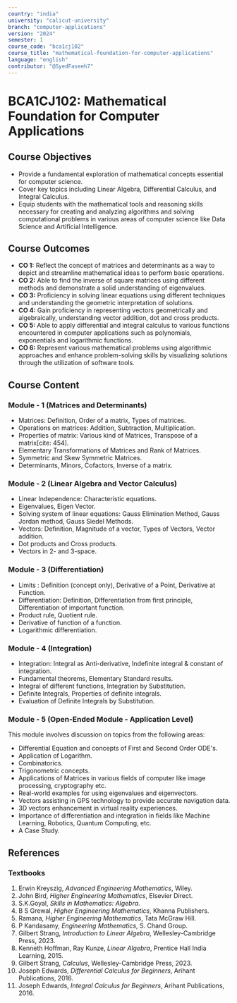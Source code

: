 ```yaml
---
country: "india"
university: "calicut-university"
branch: "computer-applications"
version: "2024"
semester: 1
course_code: "bca1cj102"
course_title: "mathematical-foundation-for-computer-applications"
language: "english"
contributor: "@SyedFaseeh7"
---
```


# BCA1CJ102: Mathematical Foundation for Computer Applications

## Course Objectives
* Provide a fundamental exploration of mathematical concepts essential for computer science.
* Cover key topics including Linear Algebra, Differential Calculus, and Integral Calculus.
* Equip students with the mathematical tools and reasoning skills necessary for creating and analyzing algorithms and solving computational problems in various areas of computer science like Data Science and Artificial Intelligence.

## Course Outcomes
* **CO 1:** Reflect the concept of matrices and determinants as a way to depict and streamline mathematical ideas to perform basic operations.
* **CO 2:** Able to find the inverse of square matrices using different methods and demonstrate a solid understanding of eigenvalues.
* **CO 3:** Proficiency in solving linear equations using different techniques and understanding the geometric interpretation of solutions.
* **CO 4:** Gain proficiency in representing vectors geometrically and algebraically, understanding vector addition, dot and cross products.
* **CO 5:** Able to apply differential and integral calculus to various functions encountered in computer applications such as polynomials, exponentials and logarithmic functions.
* **CO 6:** Represent various mathematical problems using algorithmic approaches and enhance problem-solving skills by visualizing solutions through the utilization of software tools.

## Course Content

### Module - 1 (Matrices and Determinants)
* Matrices: Definition, Order of a matrix, Types of matrices.
* Operations on matrices: Addition, Subtraction, Multiplication.
* Properties of matrix: Various kind of Matrices, Transpose of a matrix[cite: 454].
* Elementary Transformations of Matrices and Rank of Matrices.
* Symmetric and Skew Symmetric Matrices.
* Determinants, Minors, Cofactors, Inverse of a matrix.

### Module - 2 (Linear Algebra and Vector Calculus)
* Linear Independence: Characteristic equations.
* Eigenvalues, Eigen Vector.
* Solving system of linear equations: Gauss Elimination Method, Gauss Jordan method, Gauss Siedel Methods.
* Vectors: Definition, Magnitude of a vector, Types of Vectors, Vector addition.
* Dot products and Cross products.
* Vectors in 2- and 3-space.

### Module - 3 (Differentiation)
* Limits : Definition (concept only), Derivative of a Point, Derivative at Function.
* Differentiation: Definition, Differentiation from first principle, Differentiation of important function.
* Product rule, Quotient rule.
* Derivative of function of a function.
* Logarithmic differentiation.

### Module - 4 (Integration)
* Integration: Integral as Anti-derivative, Indefinite integral & constant of integration.
* Fundamental theorems, Elementary Standard results.
* Integral of different functions, Integration by Substitution.
* Definite Integrals, Properties of definite integrals.
* Evaluation of Definite Integrals by Substitution.

### Module - 5 (Open-Ended Module - Application Level)
This module involves discussion on topics from the following areas:
* Differential Equation and concepts of First and Second Order ODE's.
* Application of Logarithm.
* Combinatorics.
* Trigonometric concepts.
* Applications of Matrices in various fields of computer like image processing, cryptography etc.
* Real-world examples for using eigenvalues and eigenvectors.
* Vectors assisting in GPS technology to provide accurate navigation data.
* 3D vectors enhancement in virtual reality experiences.
* Importance of differentiation and integration in fields like Machine Learning, Robotics, Quantum Computing, etc.
* A Case Study.

## References
### Textbooks
1. Erwin Kreyszig, *Advanced Engineering Mathematics*, Wiley.
2. John Bird, *Higher Engineering Mathematics*, Elsevier Direct.
3. S.K.Goyal, *Skills in Mathematics: Algebra*.
4. B S Grewal, *Higher Engineering Mathematics*, Khanna Publishers.
5. Ramana, *Higher Engineering Mathematics*, Tata McGraw Hill.
6. P Kandasamy, *Engineering Mathematics*, S. Chand Group.
7.  Gilbert Strang, *Introduction to Linear Algebra*, Wellesley-Cambridge Press, 2023.
8.  Kenneth Hoffman, Ray Kunze, *Linear Algebra*, Prentice Hall India Learning, 2015.
9.  Gilbert Strang, *Calculus*, Wellesley-Cambridge Press, 2023.
10. Joseph Edwards, *Differential Calculus for Beginners*, Arihant Publications, 2016.
11. Joseph Edwards, *Integral Calculus for Beginners*, Arihant Publications, 2016.